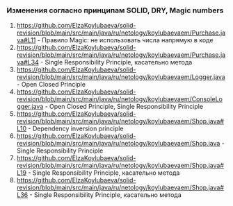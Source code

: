 ### Изменения согласно принципам SOLID, DRY, Magic numbers

1. https://github.com/ElzaKoylubaeva/solid-revision/blob/main/src/main/java/ru/netology/koylubaevaem/Purchase.java#L11 -
Правило Magic: не использовать числа напрямую в коде
2. https://github.com/ElzaKoylubaeva/solid-revision/blob/main/src/main/java/ru/netology/koylubaevaem/Purchase.java#L34 -
Single Responsibility Principle, касательно метода
3. https://github.com/ElzaKoylubaeva/solid-revision/blob/main/src/main/java/ru/netology/koylubaevaem/Logger.java - Open
Closed Principle
4. https://github.com/ElzaKoylubaeva/solid-revision/blob/main/src/main/java/ru/netology/koylubaevaem/ConsoleLogger.java -
Open Closed Principle, Single Responsibility Principle
5. https://github.com/ElzaKoylubaeva/solid-revision/blob/main/src/main/java/ru/netology/koylubaevaem/Shop.java#L10 -
Dependency inversion principle
6. https://github.com/ElzaKoylubaeva/solid-revision/blob/main/src/main/java/ru/netology/koylubaevaem/Shop.java - Single
Responsibility Principle
7. https://github.com/ElzaKoylubaeva/solid-revision/blob/main/src/main/java/ru/netology/koylubaevaem/Shop.java#L19 - Single
Responsibility Principle, касательно метода
8. https://github.com/ElzaKoylubaeva/solid-revision/blob/main/src/main/java/ru/netology/koylubaevaem/Shop.java#L36 - Single
Responsibility Principle, касательно метода






